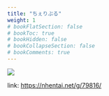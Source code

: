 ```yaml
---
title: "ちぇりぶる"
weight: 1
# bookFlatSection: false
# bookToc: true
# bookHidden: false
# bookCollapseSection: false
# bookComments: true
---
```


![](https://cdn.jsdelivr.net/gh/reiuyfan/imagehosting@main/blog/20210111062350109.jpg)

link: <https://nhentai.net/g/79816/>
